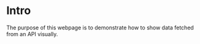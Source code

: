 # Intro

The purpose of this webpage is to demonstrate how to show data fetched from an API visually.


